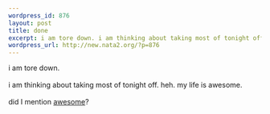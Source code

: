 ```yaml
--- 
wordpress_id: 876
layout: post
title: done
excerpt: i am tore down. i am thinking about taking most of tonight off. heh. my life is awesome.did I mention awesome?
wordpress_url: http://new.nata2.org/?p=876
---
```

i am tore down. <br/><br/>i am thinking about taking most of tonight off. heh. my life is awesome.<br/><br/>did I mention <a href="http://chicago.craigslist.org/mis/32877000.html">awesome</a>?
